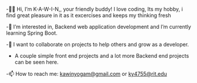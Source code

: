 -👋😄 Hi, I’m K-A-W-I-N,, your friendly buddy! I love coding, Its my hobby, i find great pleasure in it as it excercises and keeps my thinking fresh

-👀 I’m interested in, Backend web application development and I’m currently learning Spring Boot.

-💞️ I want to collaborate on projects to help others and grow as a developer.

- A couple simple front end projects and a lot more Backend end projects can be seen here.

-📫 How to reach me: kawinyogam@gmail.com or ky4755@rit.edu
<!---
CodeNinjaSecrets/CodeNinjaSecrets is a ✨ special ✨ repository because its `README.md` (this file) appears on your GitHub profile.
You can click the Preview link to take a look at your changes.
--->

